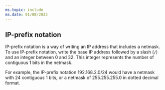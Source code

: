 ```yaml
---
ms.topic: include
ms.date: 01/08/2023
---
```


## IP-prefix notation

IP-prefix notation is a way of writing an IP address that includes a netmask. To use IP-prefix notation, write the base IP address followed by a slash (`/`) and an integer between 0 and 32. This integer represents the number of contiguous 1 bits in the netmask.

For example, the IP-prefix notation 192.168.2.0/24 would have a netmask with 24 contiguous 1 bits, or a netmask of 255.255.255.0 in dotted decimal format.
